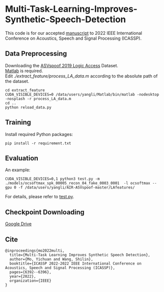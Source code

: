 # Multi-Task-Learning-Improves-Synthetic-Speech-Detection
This code is for our accepted [manuscript](https://ieeexplore.ieee.org/abstract/document/9746059) to 2022 IEEE International Conference on Acoustics, Speech and Signal Processing (ICASSP).

## Data Preprocessing
Downloading the [ASVspoof 2019 Logic Access](https://www.asvspoof.org/database) Dataset.</br>
[Matlab](https://ww2.mathworks.cn/products/matlab.html) is required.</br>
Edit *./extract_feature/process_LA_data.m* according to the absolute path of the dataset.
 ```
 cd extract_feature
 CUDA_VISIBLE_DEVICES=0 /data/users/yangli/Matlab/bin/matlab -nodesktop -nosplash -r process_LA_data.m
 cd ..
 python reload_data.py
 ``` 
 
 ## Training
 Install required Python packages:</br>
 ```
 pip install -r requirement.txt
 ``` 
 ## Evaluation
 An example: 
 ```
 CUDA_VISIBLE_DEVICES=0,1 python3 test.py -m ./models/ocsoftmax_spk_00005_recon_04_fake_0003_0001  -l ocsoftmax --gpu 0 -f /data/users/yangli/AIR-ASVspoof-master/LAfeatures/
 ```
  For details, please refer to [test.py](https://github.com/mo666666/Multi-Task-Learning-Improves-Synthetic-Speech-Detection/blob/main/test.py).

 
## Checkpoint Downloading
[Google Drive](https://drive.google.com/drive/folders/15vwSnGGHgMkwLQso09RYvXWg7qg9zqge?usp=sharing)

## Cite
```
@inproceedings{mo2022multi,
  title={Multi-Task Learning Improves Synthetic Speech Detection},
  author={Mo, Yichuan and Wang, Shilin},
  booktitle={ICASSP 2022-2022 IEEE International Conference on Acoustics, Speech and Signal Processing (ICASSP)},
  pages={6392--6396},
  year={2022},
  organization={IEEE}
}
```
